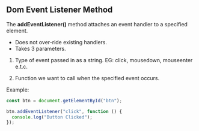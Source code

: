 ## Dom Event Listener Method

The <b>addEventListener() </b> method attaches an event handler to a specified element.

- Does not over-ride existing handlers.
- Takes 3 parameters.

1.  Type of event passed in as a string. EG: click, mousedown, mouseenter e.t.c.

2.  Function we want to call when the specified event occurs.

Example:

```js
const btn = document.getElementById("btn");

btn.addEventListener("click", function () {
  console.log("Button Clicked");
});
```
